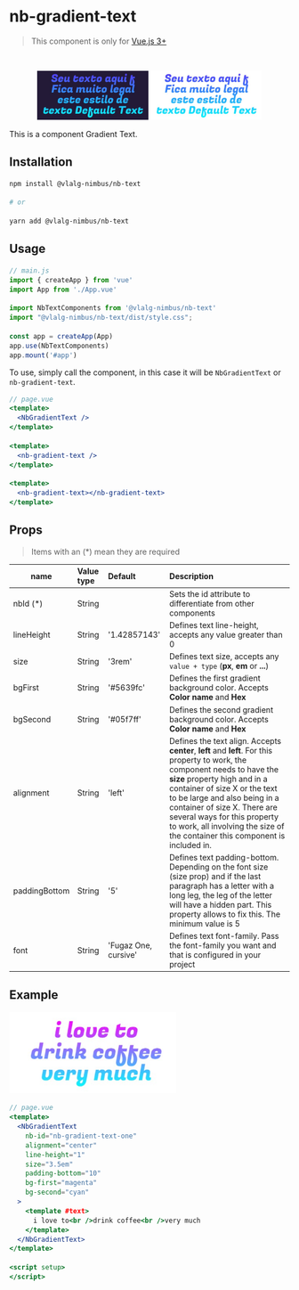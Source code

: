 # nb-gradient-text
> This component is only for [Vue.js 3+](https://vuejs.org/)

<br />

<p align="center">
  <img src="https://github.com/VemLavarALoucaGamers/vlalg-nimbus/raw/main/packages/vue-components/nb-text/src/images/example.png" width="200">
  <img src="https://github.com/VemLavarALoucaGamers/vlalg-nimbus/raw/main/packages/vue-components/nb-text/src/images/example2.png" width="200">
</p>

This is a component Gradient Text.

## Installation

```bash
npm install @vlalg-nimbus/nb-text

# or

yarn add @vlalg-nimbus/nb-text
```

## Usage

```js
// main.js
import { createApp } from 'vue'
import App from './App.vue'

import NbTextComponents from '@vlalg-nimbus/nb-text'
import "@vlalg-nimbus/nb-text/dist/style.css";

const app = createApp(App)
app.use(NbTextComponents)
app.mount('#app')
```

To use, simply call the component, in this case it will be `NbGradientText` or `nb-gradient-text`.

```jsx
// page.vue
<template>
  <NbGradientText />
</template>

<template>
  <nb-gradient-text />
</template>

<template>
  <nb-gradient-text></nb-gradient-text>
</template>
```

## Props

> Items with an (*) mean they are required

| name    | Value type | Default | Description |
| ------- | :--------- | :------ | :---------------------------- |
| nbId (*)    | String     |        | Sets the id attribute to differentiate from other components |
| lineHeight    | String     |  '1.42857143'      | Defines text line-height, accepts any value greater than 0  |
| size    | String     |  '3rem'      | Defines text size, accepts any `value + type` (**px**, **em** or **...**)  |
| bgFirst   | String     | '#5639fc'       | Defines the first gradient background color. Accepts **Color name** and **Hex** |
| bgSecond   | String     | '#05f7ff'       | Defines the second gradient background color. Accepts **Color name** and **Hex** |
| alignment   | String     | 'left'       | Defines the text align. Accepts **center**, **left** and **left**. For this property to work, the component needs to have the **size** property high and in a container of size X or the text to be large and also being in a container of size X. There are several ways for this property to work, all involving the size of the container this component is included in. |
| paddingBottom    | String     |  '5'      | Defines text padding-bottom. Depending on the font size (size prop) and if the last paragraph has a letter with a long leg, the leg of the letter will have a hidden part. This property allows to fix this. The minimum value is 5 |
| font    | String     |  'Fugaz One, cursive'      | Defines text font-family. Pass the font-family you want and that is configured in your project |

## Example

<p align="left">
  <img src="https://github.com/VemLavarALoucaGamers/vlalg-nimbus/raw/main/packages/vue-components/nb-text/src/images/props_example.png" width="300">
</p>

```jsx
// page.vue
<template>
  <NbGradientText
    nb-id="nb-gradient-text-one"
    alignment="center"
    line-height="1"
    size="3.5em"
    padding-bottom="10"
    bg-first="magenta"
    bg-second="cyan"
  >
    <template #text>
      i love to<br />drink coffee<br />very much
    </template>
  </NbGradientText>
</template>

<script setup>
</script>
```
